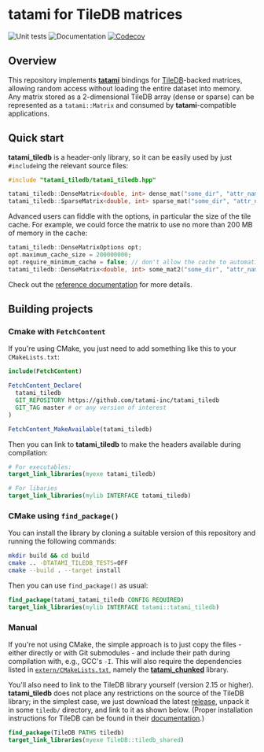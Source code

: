 # tatami for TileDB matrices

![Unit tests](https://github.com/tatami-inc/tatami_tiledb/actions/workflows/run-tests.yaml/badge.svg)
![Documentation](https://github.com/tatami-inc/tatami_tiledb/actions/workflows/doxygenate.yaml/badge.svg)
[![Codecov](https://codecov.io/gh/tatami-inc/tatami_tiledb/branch/master/graph/badge.svg?token=Z189ORCLLR)](https://codecov.io/gh/tatami-inc/tatami_tiledb)

## Overview

This repository implements [**tatami**](https://github.com/tatami-inc/tatami) bindings for [TileDB](https://github.com/tiledb-inc/tiledb)-backed matrices,
allowing random access without loading the entire dataset into memory.
Any matrix stored as a 2-dimensional TileDB array (dense or sparse) can be represented as a `tatami::Matrix` and consumed by **tatami**-compatible applications.

## Quick start

**tatami_tiledb** is a header-only library, so it can be easily used by just `#include`ing the relevant source files:

```cpp
#include "tatami_tiledb/tatami_tiledb.hpp"

tatami_tiledb::DenseMatrix<double, int> dense_mat("some_dir", "attr_name");
tatami_tiledb::SparseMatrix<double, int> sparse_mat("some_dir", "attr_name");
```

Advanced users can fiddle with the options, in particular the size of the tile cache.
For example, we could force the matrix to use no more than 200 MB of memory in the cache:

```cpp
tatami_tiledb::DenseMatrixOptions opt;
opt.maximum_cache_size = 200000000;
opt.require_minimum_cache = false; // don't allow the cache to automatically expand.
tatami_tiledb::DenseMatrix<double, int> some_mat2("some_dir", "attr_name", opt);
```

Check out the [reference documentation](https://tatami-inc.github.io/tatami_tiledb) for more details.

## Building projects

### Cmake with `FetchContent`

If you're using CMake, you just need to add something like this to your `CMakeLists.txt`:

```cmake
include(FetchContent)

FetchContent_Declare(
  tatami_tiledb
  GIT_REPOSITORY https://github.com/tatami-inc/tatami_tiledb
  GIT_TAG master # or any version of interest
)

FetchContent_MakeAvailable(tatami_tiledb)
```

Then you can link to **tatami_tiledb** to make the headers available during compilation:

```cmake
# For executables:
target_link_libraries(myexe tatami_tiledb)

# For libaries
target_link_libraries(mylib INTERFACE tatami_tiledb)
```

### CMake using `find_package()`

You can install the library by cloning a suitable version of this repository and running the following commands:

```sh
mkdir build && cd build
cmake .. -DTATAMI_TILEDB_TESTS=OFF
cmake --build . --target install
```

Then you can use `find_package()` as usual:

```cmake
find_package(tatami_tatami_tiledb CONFIG REQUIRED)
target_link_libraries(mylib INTERFACE tatami::tatami_tiledb)
```

### Manual

If you're not using CMake, the simple approach is to just copy the files - either directly or with Git submodules - and include their path during compilation with, e.g., GCC's `-I`.
This will also require the dependencies listed in [`extern/CMakeLists.txt`](extern/CMakeLists.txt), namely the [**tatami_chunked**](https://github.com/tatami-inc/tatami_chunked) library.

You'll also need to link to the TileDB library yourself (version 2.15 or higher).
**tatami_tiledb** does not place any restrictions on the source of the TileDB library;
in the simplest case, we just download the latest [release](https://github.com/TileDB-Inc/TileDB/releases), unpack it in some `tiledb/` directory, and link to it as shown below.
(Proper installation instructions for TileDB can be found in their [documentation](https://docs.tiledb.com/main/how-to/installation/pre-built-packages).)
    
```cmake
find_package(TileDB PATHS tiledb)
target_link_libraries(myexe TileDB::tiledb_shared)
```
